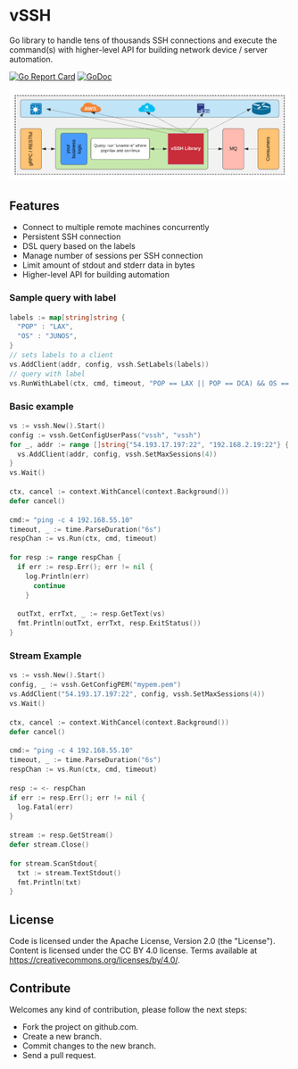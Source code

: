 # vSSH

Go library to handle tens of thousands SSH connections and execute the command(s) with higher-level API for building network device / server automation.

[![Go Report Card](https://goreportcard.com/badge/github.com/yahoo/vssh)](https://goreportcard.com/report/github.com/yahoo/vssh)
[![GoDoc](https://godoc.org/github.com/yahoo/vssh?status.svg)](https://godoc.org/github.com/yahoo/vssh)

![Alt text](/docs/imgs/vssh.png?raw=true "vSSH")

## Features
- Connect to multiple remote machines concurrently
- Persistent SSH connection
- DSL query based on the labels 
- Manage number of sessions per SSH connection
- Limit amount of stdout and stderr data in bytes 
- Higher-level API for building automation

### Sample query with label
```go
labels := map[string]string {
  "POP" : "LAX",
  "OS" : "JUNOS",
}
// sets labels to a client 
vs.AddClient(addr, config, vssh.SetLabels(labels))
// query with label
vs.RunWithLabel(ctx, cmd, timeout, "POP == LAX || POP == DCA) && OS == JUNOS")
```

### Basic example
```go
vs := vssh.New().Start()
config := vssh.GetConfigUserPass("vssh", "vssh")
for _, addr := range []string{"54.193.17.197:22", "192.168.2.19:22"} {
  vs.AddClient(addr, config, vssh.SetMaxSessions(4))
}
vs.Wait()

ctx, cancel := context.WithCancel(context.Background())
defer cancel()

cmd:= "ping -c 4 192.168.55.10"
timeout, _ := time.ParseDuration("6s")
respChan := vs.Run(ctx, cmd, timeout)

for resp := range respChan {
  if err := resp.Err(); err != nil {
    log.Println(err)
      continue
    }
    
  outTxt, errTxt, _ := resp.GetText(vs)
  fmt.Println(outTxt, errTxt, resp.ExitStatus())
}
```

### Stream Example
```go
vs := vssh.New().Start()
config, _ := vssh.GetConfigPEM("mypem.pem")
vs.AddClient("54.193.17.197:22", config, vssh.SetMaxSessions(4))
vs.Wait()

ctx, cancel := context.WithCancel(context.Background())
defer cancel()

cmd:= "ping -c 4 192.168.55.10"
timeout, _ := time.ParseDuration("6s")
respChan := vs.Run(ctx, cmd, timeout)

resp := <- respChan
if err := resp.Err(); err != nil {
  log.Fatal(err)
}
  
stream := resp.GetStream()
defer stream.Close()

for stream.ScanStdout{
  txt := stream.TextStdout()
  fmt.Println(txt)
}
```

## License
Code is licensed under the Apache License, Version 2.0 (the "License"). 
Content is licensed under the CC BY 4.0 license. Terms available at https://creativecommons.org/licenses/by/4.0/. 

## Contribute
Welcomes any kind of contribution, please follow the next steps:

- Fork the project on github.com.
- Create a new branch.
- Commit changes to the new branch.
- Send a pull request.
